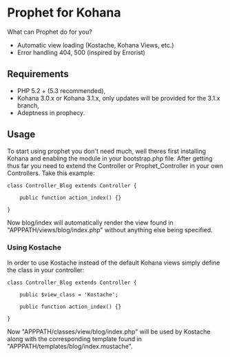 # Prophet for Kohana

What can Prophet do for you?
*   Automatic view loading (Kostache, Kohana Views, etc.)
*   Error handling 404, 500 (inspired by Errorist)

## Requirements
*   PHP 5.2 + (5.3 recommended),
*   Kohana 3.0.x or Kohana 3.1.x, only updates will be provided
    for the 3.1.x branch,
*   Adeptness in prophecy.

## Usage

To start using prophet you don't need much, well theres first
installing Kohana and enabling the module in your bootstrap.php 
file. After getting thus far you need to extend the 
Controller or Prophet_Controller in your own Controllers. Take 
this example:

    class Controller_Blog extends Controller {
        
        public function action_index() {}
        
    }

Now blog/index will automatically render the view found in 
"APPPATH/views/blog/index.php" without anything else being 
specified.

### Using Kostache

In order to use Kostache instead of the default Kohana views
simply define the class in your controller:

    class Controller_Blog extends Controller {
        
        public $view_class = 'Kostache';
        
        public function action_index() {}
        
    }
    
Now "APPPATH/classes/view/blog/index.php" will be used by 
Kostache along with the corresponding template found in
"APPPATH/templates/blog/index.mustache".
